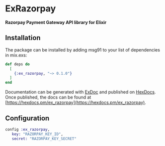 # ExRazorpay

**Razorpay Payment Gateway API library for Elixir**

## Installation

The package can be installed by adding msg91 to your list of dependencies in mix.exs:

```elixir
def deps do
  [
    {:ex_razorpay, "~> 0.1.0"}
  ]
end
```

Documentation can be generated with [ExDoc](https://github.com/elixir-lang/ex_doc)
and published on [HexDocs](https://hexdocs.pm). Once published, the docs can
be found at [https://hexdocs.pm/ex_razorpay](https://hexdocs.pm/ex_razorpay).

## Configuration

```elixir
config :ex_razorpay, 
   key: "RAZORPAY_KEY_ID",
   secret: "RAZORPAY_KEY_SECRET"
```